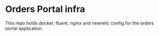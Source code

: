 # Orders Portal infra

This repo holds docker, fluent, nginx and newrelic config for the orders portal application.

